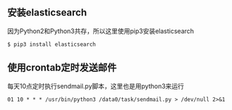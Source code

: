 ## 安装elasticsearch

因为Python2和Python3共存，所以这里使用pip3安装elasticsearch

```
$ pip3 install elasticsearch
```

## 使用crontab定时发送邮件

每天10点定时执行sendmail.py脚本，这里也是用python3来运行

```
01 10 * * * /usr/bin/python3 /data0/task/sendmail.py > /dev/null 2>&1
```